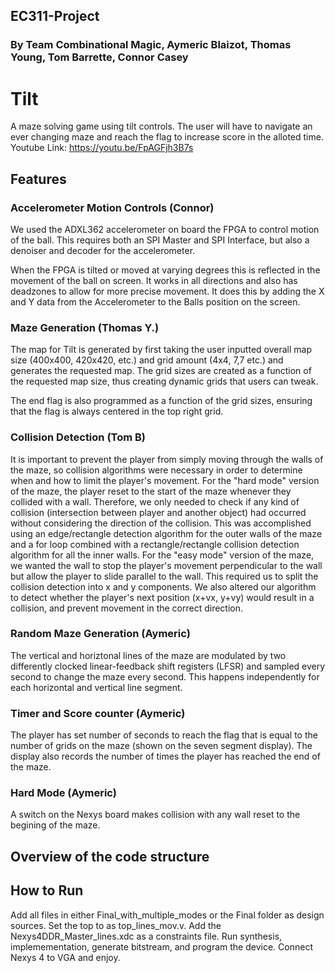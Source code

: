 ## EC311-Project
### By Team Combinational Magic, Aymeric Blaizot, Thomas Young, Tom Barrette, Connor Casey
# Tilt
A maze solving game using tilt controls. The user will have to navigate an ever changing maze and reach the flag to increase score in the alloted time.
Youtube Link: https://youtu.be/FpAGFjh3B7s
## Features

### Accelerometer Motion Controls (Connor)
  We used the ADXL362 accelerometer on board the FPGA to control motion of the ball. This requires both an SPI Master and SPI Interface, but also a denoiser and decoder for the accelerometer.

  When the FPGA is tilted or moved at varying degrees this is reflected in the movement of the ball on screen. It works in all directions and also has deadzones to allow for more precise movement. It does this by adding the X and Y data from the Accelerometer to the Balls position on the screen.

### Maze Generation (Thomas Y.)
  The map for Tilt is generated by first taking the user inputted overall map size (400x400, 420x420, etc.) and grid amount (4x4, 7,7 etc.) and generates the requested map. The grid sizes are created as a function of the requested map size, thus creating dynamic grids that users can tweak.

The end flag is also programmed as a function of the grid sizes, ensuring that the flag is always centered in the top right grid.

### Collision Detection (Tom B)
It is important to prevent the player from simply moving through the walls of the maze, so collision algorithms were necessary in order to determine when and how to limit the player's movement. For the "hard mode" version of the maze, the player reset to the start of the maze whenever they collided with a wall. Therefore, we only needed to check if any kind of collision (intersection between player and another object) had occurred without considering the direction of the collision. This was accomplished using an edge/rectangle detection algorithm for the outer walls of the maze and a for loop combined with a rectangle/rectangle collision detection algorithm for all the inner walls. For the "easy mode" version of the maze, we wanted the wall to stop the player's movement perpendicular to the wall but allow the player to slide parallel to the wall. This required us to split the collision detection into x and y components. We also altered our algorithm to detect whether the player's next position (x+vx, y+vy) would result in a collision, and prevent movement in the correct direction.

### Random Maze Generation (Aymeric)
  The vertical and horiztonal lines of the maze are modulated by two differently clocked linear-feedback shift registers (LFSR) and sampled every second to change the maze every second. This happens independently for each horizontal and vertical line segment.  

### Timer and Score counter (Aymeric)
The player has set number of seconds to reach the flag that is equal to the number of grids on the maze (shown on the seven segment display). The display also records the number of times the player has reached the end of the maze.

### Hard Mode (Aymeric)
A switch on the Nexys board makes collision with any wall reset to the begining of the maze.

## Overview of the code structure


## How to Run
Add all files in either Final_with_multiple_modes or the Final folder as design sources. Set the top to as top_lines_mov.v. Add the Nexys4DDR_Master_lines.xdc as a constraints file. Run synthesis, implemementation, generate bitstream, and program the device. Connect Nexys 4 to VGA and enjoy.

